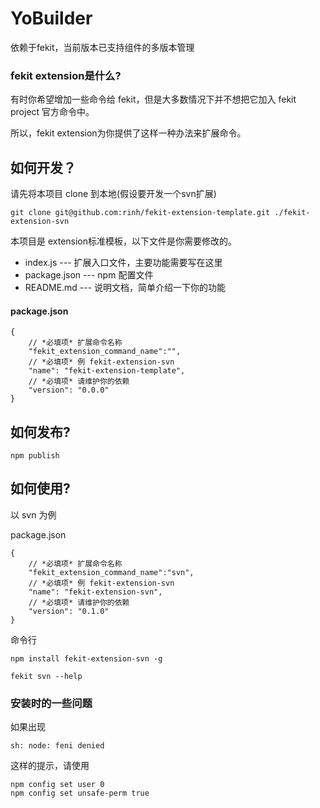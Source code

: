 YoBuilder
=============================
依赖于fekit，当前版本已支持组件的多版本管理

### fekit extension是什么? ###

有时你希望增加一些命令给 fekit，但是大多数情况下并不想把它加入 fekit project 官方命令中。

所以，fekit extension为你提供了这样一种办法来扩展命令。

## 如何开发？ ###

请先将本项目 clone 到本地(假设要开发一个svn扩展)

    git clone git@github.com:rinh/fekit-extension-template.git ./fekit-extension-svn

本项目是 extension标准模板，以下文件是你需要修改的。

* index.js  --- 扩展入口文件，主要功能需要写在这里
* package.json  --- npm 配置文件
* README.md  --- 说明文档，简单介绍一下你的功能

#### package.json  ####

    {
        // *必填项* 扩展命令名称
        "fekit_extension_command_name":"",
        // *必填项* 例 fekit-extension-svn
        "name": "fekit-extension-template",
        // *必填项* 请维护你的依赖
        "version": "0.0.0"
    }

## 如何发布? ###

    npm publish

## 如何使用? ###

以 svn 为例

package.json

    {
        // *必填项* 扩展命令名称
        "fekit_extension_command_name":"svn",
        // *必填项* 例 fekit-extension-svn
        "name": "fekit-extension-svn",
        // *必填项* 请维护你的依赖
        "version": "0.1.0"
    }

命令行

    npm install fekit-extension-svn -g

    fekit svn --help


### 安装时的一些问题 ###

如果出现

    sh: node: feni denied

这样的提示，请使用

    npm config set user 0
    npm config set unsafe-perm true



